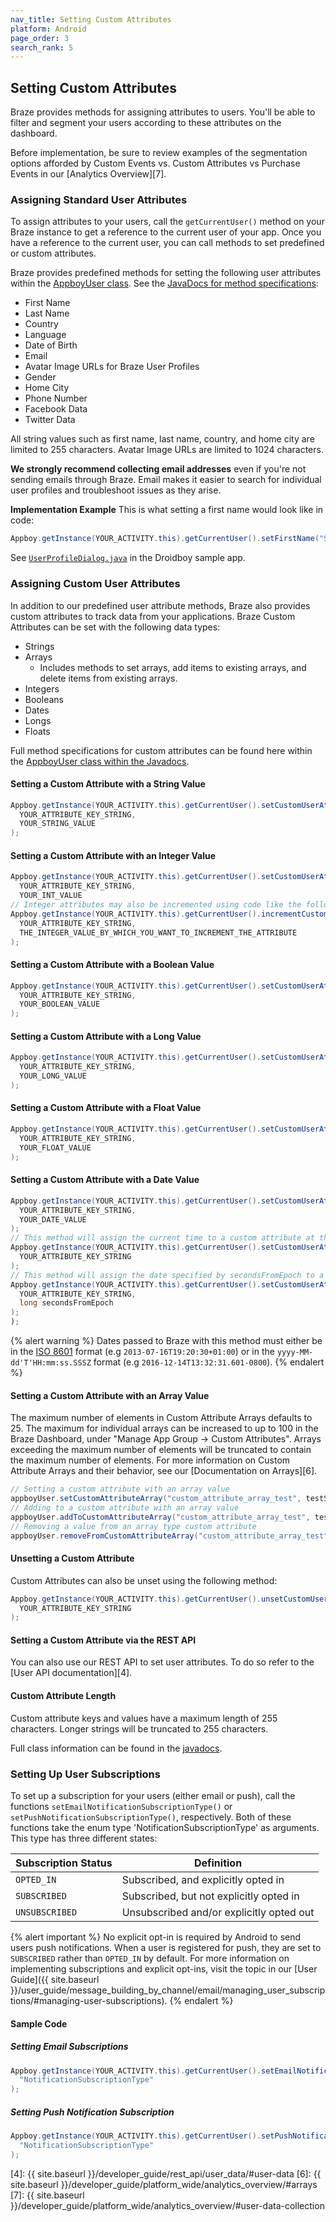 ```yaml
---
nav_title: Setting Custom Attributes
platform: Android
page_order: 3
search_rank: 5
---
```

## Setting Custom Attributes

Braze provides methods for assigning attributes to users. You'll be able to filter and segment your users according to these attributes on the dashboard.

Before implementation, be sure to review examples of the segmentation options afforded by Custom Events vs. Custom Attributes vs Purchase Events in our [Analytics Overview][7].

### Assigning Standard User Attributes

To assign attributes to your users, call the `getCurrentUser()` method on your Braze instance to get a reference to the current user of your app. Once you have a reference to the current user, you can call methods to set predefined or custom attributes.

Braze provides predefined methods for setting the following user attributes within the [AppboyUser class][2]. See the [JavaDocs for method specifications][2]:

- First Name
- Last Name
- Country
- Language
- Date of Birth
- Email
- Avatar Image URLs for Braze User Profiles
- Gender
- Home City
- Phone Number
- Facebook Data
- Twitter Data

All string values such as first name, last name, country, and home city are limited to 255 characters. Avatar Image URLs are limited to 1024 characters.

__We strongly recommend collecting email addresses__ even if you're not sending emails through Braze. Email makes it easier to search for individual user profiles and troubleshoot issues as they arise.

**Implementation Example**
This is what setting a first name would look like in code:

```java
Appboy.getInstance(YOUR_ACTIVITY.this).getCurrentUser().setFirstName("SomeFirstName");
```

See [`UserProfileDialog.java`][1] in the Droidboy sample app.

### Assigning Custom User Attributes

In addition to our predefined user attribute methods, Braze also provides custom attributes to track data from your applications. Braze Custom Attributes can be set with the following data types:

- Strings
- Arrays
  - Includes methods to set arrays, add items to existing arrays, and delete items from existing arrays.
- Integers
- Booleans
- Dates
- Longs
- Floats

Full method specifications for custom attributes can be found here within the [AppboyUser class within the Javadocs][2].

#### Setting a Custom Attribute with a String Value

```java
Appboy.getInstance(YOUR_ACTIVITY.this).getCurrentUser().setCustomUserAttribute(
  YOUR_ATTRIBUTE_KEY_STRING,
  YOUR_STRING_VALUE
);
```

#### Setting a Custom Attribute with an Integer Value

```java
Appboy.getInstance(YOUR_ACTIVITY.this).getCurrentUser().setCustomUserAttribute(
  YOUR_ATTRIBUTE_KEY_STRING,
  YOUR_INT_VALUE
// Integer attributes may also be incremented using code like the following:
Appboy.getInstance(YOUR_ACTIVITY.this).getCurrentUser().incrementCustomUserAttribute(
  YOUR_ATTRIBUTE_KEY_STRING,
  THE_INTEGER_VALUE_BY_WHICH_YOU_WANT_TO_INCREMENT_THE_ATTRIBUTE
);
```

#### Setting a Custom Attribute with a Boolean Value

```java
Appboy.getInstance(YOUR_ACTIVITY.this).getCurrentUser().setCustomUserAttribute(
  YOUR_ATTRIBUTE_KEY_STRING,
  YOUR_BOOLEAN_VALUE
);
```

#### Setting a Custom Attribute with a Long Value

```java
Appboy.getInstance(YOUR_ACTIVITY.this).getCurrentUser().setCustomUserAttribute(
  YOUR_ATTRIBUTE_KEY_STRING,
  YOUR_LONG_VALUE
);
```

#### Setting a Custom Attribute with a Float Value

```java
Appboy.getInstance(YOUR_ACTIVITY.this).getCurrentUser().setCustomUserAttribute(
  YOUR_ATTRIBUTE_KEY_STRING,
  YOUR_FLOAT_VALUE
);
```

#### Setting a Custom Attribute with a Date Value

```java
Appboy.getInstance(YOUR_ACTIVITY.this).getCurrentUser().setCustomUserAttribute(
  YOUR_ATTRIBUTE_KEY_STRING,
  YOUR_DATE_VALUE
);
// This method will assign the current time to a custom attribute at the time the method is called:
Appboy.getInstance(YOUR_ACTIVITY.this).getCurrentUser().setCustomUserAttributeToNow(
  YOUR_ATTRIBUTE_KEY_STRING
);
// This method will assign the date specified by secondsFromEpoch to a custom attribute:
Appboy.getInstance(YOUR_ACTIVITY.this).getCurrentUser().setCustomUserAttributeToSecondsFromEpoch(
  YOUR_ATTRIBUTE_KEY_STRING,
  long secondsFromEpoch
);
);
```

{% alert warning %}
  Dates passed to Braze with this method must either be in the [ISO 8601](http://en.wikipedia.org/wiki/ISO_8601) format (e.g `2013-07-16T19:20:30+01:00`) or in the `yyyy-MM-dd'T'HH:mm:ss.SSSZ` format (e.g `2016-12-14T13:32:31.601-0800`).
{% endalert %}

#### Setting a Custom Attribute with an Array Value
The maximum number of elements in Custom Attribute Arrays defaults to 25. The maximum for individual arrays can be increased to up to 100 in the Braze Dashboard, under "Manage App Group -> Custom Attributes". Arrays exceeding the maximum number of elements will be truncated to contain the maximum number of elements. For more information on Custom Attribute Arrays and their behavior, see our [Documentation on Arrays][6].

```java
// Setting a custom attribute with an array value
appboyUser.setCustomAttributeArray("custom_attribute_array_test", testSetArray);
// Adding to a custom attribute with an array value
appboyUser.addToCustomAttributeArray("custom_attribute_array_test", testAddString);
// Removing a value from an array type custom attribute
appboyUser.removeFromCustomAttributeArray("custom_attribute_array_test", testRemString);
```

#### Unsetting a Custom Attribute

Custom Attributes can also be unset using the following method:

```java
Appboy.getInstance(YOUR_ACTIVITY.this).getCurrentUser().unsetCustomUserAttribute(
  YOUR_ATTRIBUTE_KEY_STRING
);
```

#### Setting a Custom Attribute via the REST API

You can also use our REST API to set user attributes. To do so refer to the [User API documentation][4].

#### Custom Attribute Length

Custom attribute keys and values have a maximum length of 255 characters.  Longer strings will be truncated to 255 characters.

Full class information can be found in the [javadocs][2].

### Setting Up User Subscriptions

To set up a subscription for your users (either email or push), call the functions `setEmailNotificationSubscriptionType()`  or `setPushNotificationSubscriptionType()`, respectively. Both of these functions take the enum type 'NotificationSubscriptionType' as arguments. This type has three different states:

| Subscription Status | Definition |
| ------------------- | ---------- |
| `OPTED_IN` | Subscribed, and explicitly opted in |
| `SUBSCRIBED` | Subscribed, but not explicitly opted in |
| `UNSUBSCRIBED` | Unsubscribed and/or explicitly opted out |

{% alert important %}
No explicit opt-in is required by Android to send users push notifications. When a user is registered for push, they are set to `SUBSCRIBED` rather than `OPTED_IN` by default. For more information on implementing subscriptions and explicit opt-ins, visit the topic in our [User Guide]({{ site.baseurl }}/user_guide/message_building_by_channel/email/managing_user_subscriptions/#managing-user-subscriptions).
{% endalert %}

#### Sample Code

##### Setting Email Subscriptions

```java
Appboy.getInstance(YOUR_ACTIVITY.this).getCurrentUser().setEmailNotificationSubscriptionType(
  "NotificationSubscriptionType"
);
```

##### Setting Push Notification Subscription

```java
Appboy.getInstance(YOUR_ACTIVITY.this).getCurrentUser().setPushNotificationSubscriptionType(
  "NotificationSubscriptionType"
);
```

[1]: https://github.com/Appboy/appboy-android-sdk/blob/master/droidboy/src/main/java/com/appboy/sample/UserProfileDialog.java
[2]: https://appboy.github.io/appboy-android-sdk/javadocs/com/appboy/AppboyUser.html "Javadocs"
[4]: {{ site.baseurl }}/developer_guide/rest_api/user_data/#user-data
[6]: {{ site.baseurl }}/developer_guide/platform_wide/analytics_overview/#arrays
[7]: {{ site.baseurl }}/developer_guide/platform_wide/analytics_overview/#user-data-collection
